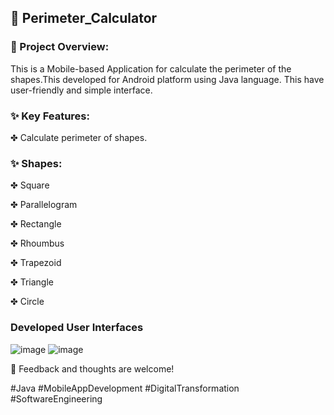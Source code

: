 <h2>🚀 Perimeter_Calculator </h2>

<h3>📜 Project Overview:</h3>
This is a Mobile-based Application for calculate the perimeter of the shapes.This developed for Android platform using Java language. This have user-friendly and simple interface.

<h3>✨ Key Features:</h3>

<p>✤ Calculate perimeter of shapes.</p>

<h3>✨ Shapes:</h3>
<p>✤ Square </p>
<p>✤ Parallelogram </p>
<p>✤ Rectangle </p>
<p>✤ Rhoumbus </p>
<p>✤ Trapezoid </p>
<p>✤ Triangle </p>
<p>✤ Circle </p>

<h3>Developed User Interfaces</h3>

![image](https://github.com/user-attachments/assets/082768e6-fc10-4553-a317-381191f46cc5)
![image](https://github.com/user-attachments/assets/68aa8bcb-fcde-4192-b3c6-35e52b6ea2aa)

<p>🔗 Feedback and thoughts are welcome!</p>

#Java #MobileAppDevelopment #DigitalTransformation #SoftwareEngineering
